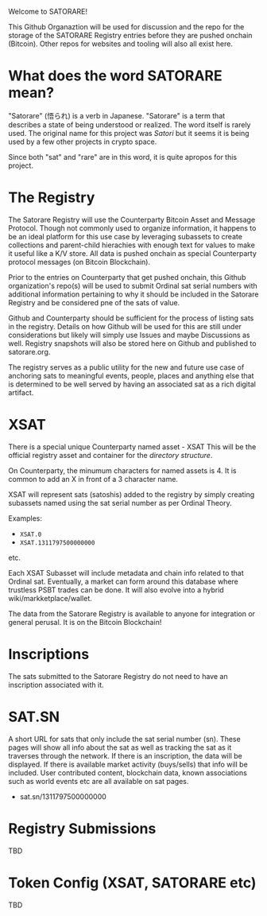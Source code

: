 Welcome to SATORARE!

This Github Organaztion will be used for discussion and the repo for the storage of the SATORARE Registry entries before they are pushed onchain (Bitcoin).
Other repos for websites and tooling will also all exist here.

# What does the word SATORARE mean?

"Satorare" (悟られ) is a verb in Japanese.
"Satorare" is a term that describes a state of being understood or realized.
The word itself is rarely used.
The original name for this project was *Satori* but it seems it is being used by a few other projects in crypto space.

Since both "sat" and "rare" are in this word, it is quite apropos for this project.

# The Registry

The Satorare Registry will use the Counterparty Bitcoin Asset and Message Protocol. Though not commonly used to organize information, it happens to be an ideal platform for this use case by leveraging subassets to create collections and parent-child hierachies with enough text for values to make it useful like a K/V store. All data is pushed onchain as special Counterparty protocol messages (on Bitcoin Blockchain).

Prior to the entries on Counterparty that get pushed onchain, this Github organization's repo(s) will be used to submit Ordinal sat serial numbers with additional information pertaining to why it should be included in the Satorare Registry and be considered pne of the sats of value. 

Github and Counterparty should be sufficient for the process of listing sats in the registry. Details on how Github will be used for this are still under considerations but likely will simply use Issues and maybe Discussions as well. Registry snapshots will also be stored here on Github and published to satorare.org. 

The registry serves as a public utility for the new and future use case of anchoring sats to meaningful events, people, places and anything else that is determined to be well served by having an associated sat as a rich digital artifact.

# XSAT 

There is a special unique Counterparty named asset - XSAT 
This will be the official registry asset and container for the *directory structure*.

On Counterparty, the minumum characters for named assets is 4. It is common to add an X in front of a 3 character name.

XSAT will represent sats (satoshis) added to the registry by simply creating subassets named using the sat serial number as per Ordinal Theory. 

Examples:

- `XSAT.0`
- `XSAT.1311797500000000`

etc.

Each XSAT Subasset will include metadata and chain info related to that Ordinal sat.
Eventually, a market can form around this database where trustless PSBT trades can be done.
It will also evolve into a hybrid wiki/markketplace/wallet. 

The data from the Satorare Registry is available to anyone for integration or general perusal. 
It is on the Bitcoin Blockchain! 

# Inscriptions

The sats submitted to the Satorare Registry do not need to have an inscription associated with it.

# SAT.SN

A short URL for sats that only include the sat serial number (sn).
These pages will show all info about the sat as well as tracking the sat as it traverses through the network.
If there is an inscription, the data will be displayed.
If there is available market activity (buys/sells) that info will be included.
User contributed content, blockchain data, known associations such as world events etc are all available on sat pages.

- sat.sn/1311797500000000

# Registry Submissions

TBD

# Token Config (XSAT, SATORARE etc)

TBD





